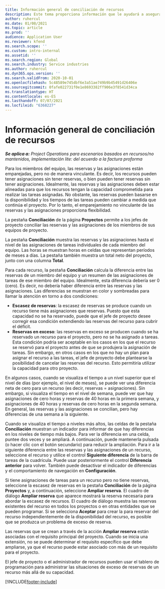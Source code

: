 ```yaml
---
title: Información general de conciliación de recursos
description: Este tema proporciona información que le ayudará a asegurarse de que las reservas de recursos y las asignaciones para proyectos estén coordinadas.
author: ruhercul
ms.date: 01/08/2021
ms.topic: article
ms.prod: ''
audience: Application User
ms.reviewer: kfend
ms.search.scope: ''
ms.custom: intro-internal
ms.assetid: ''
ms.search.region: Global
ms.search.industry: Service industries
ms.author: ruhercul
ms.dyn365.ops.version: ''
ms.search.validFrom: 2020-10-01
ms.openlocfilehash: 5c48589e745dbf6e3a51ae749b9b45491d26406e
ms.sourcegitcommit: 0fafe022731f0e1e8693382ff906e3f8541d34ca
ms.translationtype: HT
ms.contentlocale: es-ES
ms.lasthandoff: 07/07/2021
ms.locfileid: "6368227"
---
```

# <a name="resource-reconciliation-overview"></a>Información general de conciliación de recursos

_**Se aplica a:** Project Operations para escenarios basados en recursos/no mantenidos, implementación lite: del acuerdo a la factura proforma_

Para los miembros del equipo, las reservas y las asignaciones están emparejadas, pero no de manera vinculante. Es decir, los recursos pueden tener asignaciones sin tener reservas, o bien pueden tener reservas sin tener asignaciones. Idealmente, las reservas y las asignaciones deben estar alineadas para que los recursos tengan la capacidad comprometida para realizar las tareas asignadas. No obstante, las reservas pueden basarse en la disponibilidad y los tiempos de las tareas pueden cambiar a medida que continúa el proyecto. Por lo tanto, el emparejamiento no vinculante de las reservas y las asignaciones proporciona flexibilidad.

La pestaña **Conciliación** de la página **Proyectos** permite a los jefes de proyecto conciliar las reservas y las asignaciones de los miembros de sus equipos de proyecto.

La pestaña **Conciliación** muestra las reservas y las asignaciones hasta el nivel de las asignaciones de tareas individuales de cada miembro del equipo. Las horas se muestran horas en celdas que representan períodos de meses a días. La pestaña también muestra un total neto del proyecto, junto con una columna **Total**.

Para cada recurso, la pestaña **Conciliación** calcula la diferencia entre las reservas de un miembro del equipo y un resumen de las asignaciones de tareas de ese miembro del equipo. Idealmente, esta diferencia debería ser 0 (cero). Es decir, no debería haber diferencia entre las reservas y las asignaciones. Las diferencias se muestran en color y sombreadas para llamar la atención en torno a dos condiciones:

- **Escasez de reservas**: la escasez de reservas se produce cuando un recurso tiene más asignaciones que reservas. Puesto que esta capacidad no se ha reservado, puede que el jefe de proyecto desee corregir esa condición extendiendo las reservas del recurso para cubrir el déficit.
- **Reservas en exceso**: las reservas en exceso se producen cuando se ha reservado un recurso para el proyecto, pero no se ha asignado a tareas. Esta condición podría ser aceptable en los casos en los que el recurso se reservó para el proyecto antes de que se produjera la asignación de tareas. Sin embargo, en otros casos en los que no hay un plan para asignar el recurso a las tareas, el jefe de proyecto debe plantearse la posibilidad de cancelar las reservas del recurso. Esto permitiría utilizar la capacidad para otro proyecto.

En algunos casos, cuando se visualiza el tiempo a un nivel superior que el nivel de días (por ejemplo, el nivel de meses), se puede ver una diferencia neta de cero para un recurso (es decir, reservas = asignaciones). Sin embargo, si visualiza el tiempo en el nivel de semana, puede ver que hay asignaciones de cero horas y reservas de 40 horas en la primera semana, y asignaciones de 40 horas y reservas de cero horas en la segunda semana. En general, las reservas y las asignaciones se concilian, pero hay diferencias de una semana a la siguiente.

Cuando se visualiza el tiempo a niveles más altos, las celdas de la pestaña **Conciliación** muestran un indicador para informar de que hay diferencias en los niveles de tiempo más bajos. Para ver la diferencia en una celda, puntee dos veces y se ampliará. A continuación, puede mantenerla pulsada (o hacer clic con el botón secundario) para reducir la ampliación. Para ir a la siguiente diferencia entre las reservas y las asignaciones de un recurso, seleccione el recurso y utilice el control **Siguiente diferencia** de la barra de tareas de la cuadrícula. Puede usar posteriormente el control **Diferencia anterior** para volver. También puede desactivar el indicador de diferencias y el comportamiento de navegación en **Configuración**.

Si tiene asignaciones de tareas para un recurso pero no tiene reservas, seleccione la escasez de reservas en la pestaña **Conciliación** de la página **Proyectos** y, a continuación, seleccione **Ampliar reserva**. El cuadro de diálogo **Ampliar reserva** que aparece mostrará la reserva necesaria para abordar la escasez de recursos. El cuadro de diálogo muestra las reservas existentes del recurso en todos los proyectos o en otras entidades que se pueden programar. Si se selecciona **Aceptar** para crear la para reservar del recurso independientemente de la disponibilidad del recurso, es posible que se produzca un problema de exceso de reserva.

Las reservas que se crean a través de la acción **Ampliar reserva** están asociadas con el requisito principal del proyecto. Cuando se inicia una extensión, no se puede determinar el requisito específico que debe ampliarse, ya que el recurso puede estar asociado con más de un requisito para el proyecto.

El jefe de proyecto o el administrador de recursos pueden usar el tablero de programación para administrar las situaciones de exceso de reservas de un recurso más allá de su capacidad.


[!INCLUDE[footer-include](../includes/footer-banner.md)]